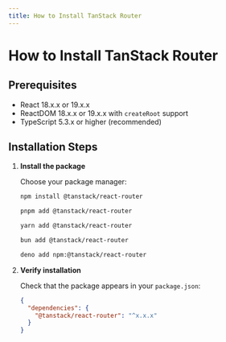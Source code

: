 ```yaml
---
title: How to Install TanStack Router
---
```


# How to Install TanStack Router

## Prerequisites

- React 18.x.x or 19.x.x
- ReactDOM 18.x.x or 19.x.x with `createRoot` support
- TypeScript 5.3.x or higher (recommended)

## Installation Steps

1. **Install the package**
   
   Choose your package manager:
   
   ```sh
   npm install @tanstack/react-router
   ```
   
   ```sh
   pnpm add @tanstack/react-router
   ```
   
   ```sh
   yarn add @tanstack/react-router
   ```
   
   ```sh
   bun add @tanstack/react-router
   ```
   
   ```sh
   deno add npm:@tanstack/react-router
   ```

2. **Verify installation**
   
   Check that the package appears in your `package.json`:
   
   ```json
   {
     "dependencies": {
       "@tanstack/react-router": "^x.x.x"
     }
   }
   ```